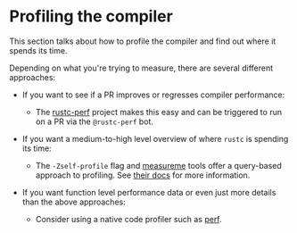 # Profiling the compiler

This section talks about how to profile the compiler and find out where it spends its time.  

Depending on what you're trying to measure, there are several different approaches:

- If you want to see if a PR improves or regresses compiler performance:
  - The [rustc-perf](https://github.com/rust-lang/rustc-perf) project makes this easy and can be triggered to run on a PR via the `@rustc-perf` bot.
  
- If you want a medium-to-high level overview of where `rustc` is spending its time:
  - The `-Zself-profile` flag and [measureme](https://github.com/rust-lang/measureme) tools offer a query-based approach to profiling.
    See [their docs](https://github.com/rust-lang/measureme/blob/master/summarize/Readme.md) for more information.
    
- If you want function level performance data or even just more details than the above approaches:
  - Consider using a native code profiler such as [perf](profiling/with_perf.html).

